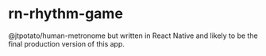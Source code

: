 # rn-rhythm-game

@jtpotato/human-metronome but written in React Native and likely to be the final production version of this app.